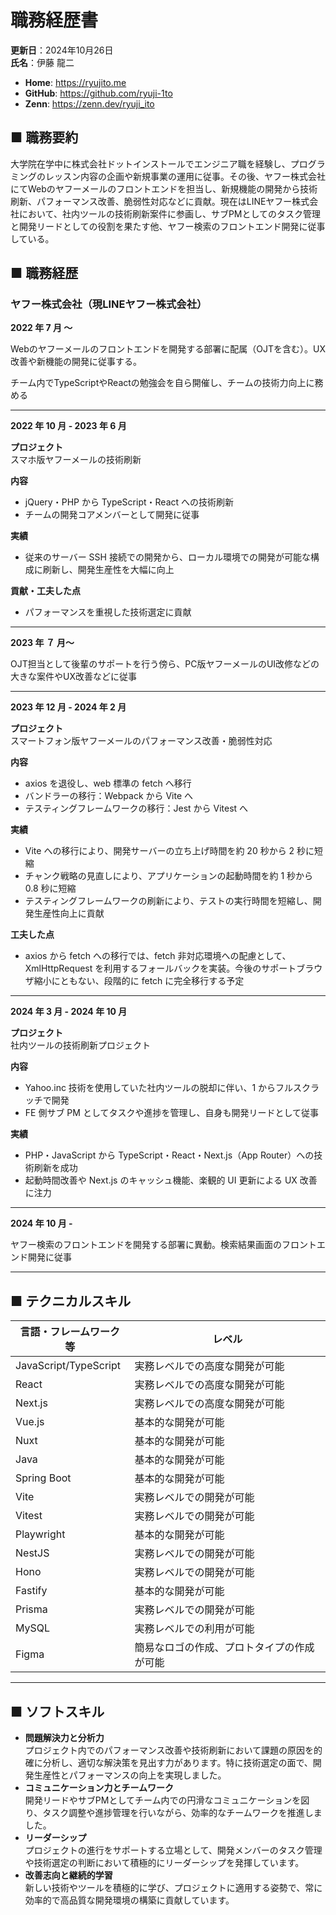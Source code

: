 # 職務経歴書

**更新日**：2024年10月26日  
**氏名**：伊藤 龍二

- **Home**: https://ryujito.me
- **GitHub️**: https://github.com/ryuji-1to
- **Zenn**: https://zenn.dev/ryuji_ito

## ■ 職務要約

大学院在学中に株式会社ドットインストールでエンジニア職を経験し、プログラミングのレッスン内容の企画や新規事業の運用に従事。その後、ヤフー株式会社にてWebのヤフーメールのフロントエンドを担当し、新規機能の開発から技術刷新、パフォーマンス改善、脆弱性対応などに貢献。現在はLINEヤフー株式会社において、社内ツールの技術刷新案件に参画し、サブPMとしてのタスク管理と開発リードとしての役割を果たす他、ヤフー検索のフロントエンド開発に従事している。

## ■ 職務経歴

### ヤフー株式会社（現LINEヤフー株式会社）

**2022 年 7 月 〜** 

Webのヤフーメールのフロントエンドを開発する部署に配属（OJTを含む）。UX改善や新機能の開発に従事する。

チーム内でTypeScriptやReactの勉強会を自ら開催し、チームの技術力向上に務める

---

**2022 年 10 月 - 2023 年 6 月**

**プロジェクト**  
スマホ版ヤフーメールの技術刷新  

**内容**
- jQuery・PHP から TypeScript・React への技術刷新
- チームの開発コアメンバーとして開発に従事

**実績**
- 従来のサーバー SSH 接続での開発から、ローカル環境での開発が可能な構成に刷新し、開発生産性を大幅に向上

**貢献・工夫した点**
- パフォーマンスを重視した技術選定に貢献

---

**2023 年 ７ 月〜**

OJT担当として後輩のサポートを行う傍ら、PC版ヤフーメールのUI改修などの大きな案件やUX改善などに従事

---

**2023 年 12 月 - 2024 年 2 月** 

**プロジェクト**  
スマートフォン版ヤフーメールのパフォーマンス改善・脆弱性対応  

**内容**
- axios を退役し、web 標準の fetch へ移行
- バンドラーの移行：Webpack から Vite へ
- テスティングフレームワークの移行：Jest から Vitest へ

**実績**
- Vite への移行により、開発サーバーの立ち上げ時間を約 20 秒から 2 秒に短縮
- チャンク戦略の見直しにより、アプリケーションの起動時間を約 1 秒から 0.8 秒に短縮
- テスティングフレームワークの刷新により、テストの実行時間を短縮し、開発生産性向上に貢献

**工夫した点**
- axios から fetch への移行では、fetch 非対応環境への配慮として、XmlHttpRequest を利用するフォールバックを実装。今後のサポートブラウザ縮小にともない、段階的に fetch に完全移行する予定

---

**2024 年 3 月 - 2024 年 10 月** 

**プロジェクト**  
社内ツールの技術刷新プロジェクト  

**内容**
- Yahoo.inc 技術を使用していた社内ツールの脱却に伴い、1 からフルスクラッチで開発
- FE 側サブ PM としてタスクや進捗を管理し、自身も開発リードとして従事

**実績**
- PHP・JavaScript から TypeScript・React・Next.js（App Router）への技術刷新を成功
- 起動時間改善や Next.js のキャッシュ機能、楽観的 UI 更新による UX 改善に注力

---

**2024 年 10 月 -**

ヤフー検索のフロントエンドを開発する部署に異動。検索結果画面のフロントエンド開発に従事

---

## ■ テクニカルスキル

| 言語・フレームワーク等 | レベル |
| --------------------------------- | ----- |
| JavaScript/TypeScript  | 実務レベルでの高度な開発が可能 |
| React       | 実務レベルでの高度な開発が可能 |
| Next.js     | 実務レベルでの高度な開発が可能 |
| Vue.js      | 基本的な開発が可能 |
| Nuxt        | 基本的な開発が可能 |
| Java        | 基本的な開発が可能 |
| Spring Boot | 基本的な開発が可能 |
| Vite        | 実務レベルでの開発が可能 |
| Vitest      | 実務レベルでの開発が可能 |
| Playwright  | 基本的な開発が可能 |
| NestJS      | 実務レベルでの開発が可能 |
| Hono        | 実務レベルでの開発が可能 |
| Fastify     | 基本的な開発が可能 |
| Prisma      | 実務レベルでの開発が可能 |
| MySQL       | 実務レベルでの利用が可能 |
| Figma       | 簡易なロゴの作成、プロトタイプの作成が可能 |

---

## ■ ソフトスキル

- **問題解決力と分析力**  
  プロジェクト内でのパフォーマンス改善や技術刷新において課題の原因を的確に分析し、適切な解決策を見出す力があります。特に技術選定の面で、開発生産性とパフォーマンスの向上を実現しました。
- **コミュニケーション力とチームワーク**  
  開発リードやサブPMとしてチーム内での円滑なコミュニケーションを図り、タスク調整や進捗管理を行いながら、効率的なチームワークを推進しました。
- **リーダーシップ**  
  プロジェクトの進行をサポートする立場として、開発メンバーのタスク管理や技術選定の判断において積極的にリーダーシップを発揮しています。
- **改善志向と継続的学習**  
  新しい技術やツールを積極的に学び、プロジェクトに適用する姿勢で、常に効率的で高品質な開発環境の構築に貢献しています。

